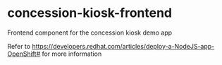 # concession-kiosk-frontend
Frontend component for the concession kiosk demo app

Refer to https://developers.redhat.com/articles/deploy-a-NodeJS-app-OpenShift# for more information
